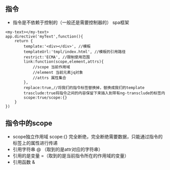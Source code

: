 ## 指令
- 指令是不依赖于控制的（一般还是需要控制器的） spa框架
```
<my-text></my-text>
app.directive('myText',function(){
    return {
        template:'<div></div>', //模板
        templateUrl:'tmpl/index.html', //模板的引用路径
        restrict:'ECMA', //限制使用范围
        link:function(scope,element,attrs){
            //scope 当前作用域
            //element 当前元素jq对象
            //attrs 属性集合
        },
        replace:true,//将我们的指令标签替换掉，替换成我们的template
        trasclude:true将指令之间的内容保留下来插入到带有ng-transclude的标签内
        scope:true/scope:{}
    }
})
```
## 指令中的scope
- scope独立作用域 scope:{} 完全断绝，完全断绝需要数据，只能通过指令的标签上的属性进行传递
- 引用字符串 @ （取到的是attr对应的字符串）
- 引用的是变量 =（取到的是当前指令所在的作用域的变量）
- 引用函数 & 